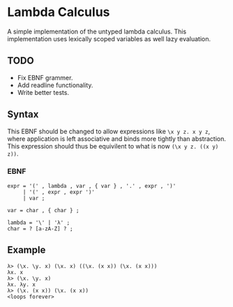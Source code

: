 
# Lambda Calculus

A simple implementation of the untyped lambda calculus. This implementation uses
lexically scoped variables as well lazy evaluation.

## TODO

- Fix EBNF grammer.
- Add readline functionality.
- Write better tests.

## Syntax

This EBNF should be changed to allow expressions like `\x y z. x y z`, where
application is left associative and binds more tightly than abstraction. This
expression should thus be equivilent to what is now `(\x y z. ((x y) z))`.

### EBNF

```
expr = '(' , lambda , var , { var } , '.' , expr , ')'
     | '(' , expr , expr ')'
     | var ;

var = char , { char } ;

lambda = '\' | 'λ' ;
char = ? [a-zA-Z] ? ;
```

## Example

```
λ> (\x. \y. x) (\x. x) ((\x. (x x)) (\x. (x x)))
λx. x
λ> (\x. \y. x)
λx. λy. x
λ> (\x. (x x)) (\x. (x x))
<loops forever>
```

